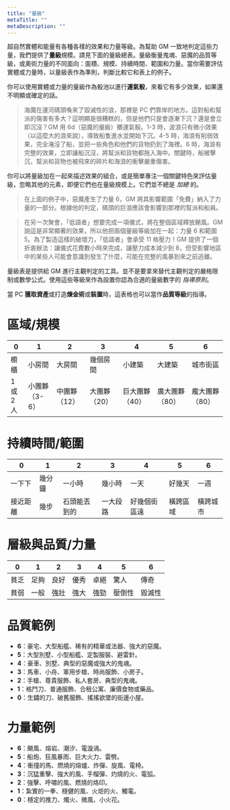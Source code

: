 ```yaml
---
title: "量級"
metaTitle: ""
metaDescription: ""
---
```


超自然實體和能量有各種各樣的效果和力量等級。為幫助 GM 一致地判定這些力量，我們提供了**量級**規模。請見下面的量級總表。量級衡量鬼魂、惡魔的品質等級，或奧術力量的不同面向：面積、規模、持續時間、範圍和力量。當你需要評估實體或力量時，以量級表作為準則，判斷比較它和表上的例子。

你可以使用實體或力量的量級作為骰池以進行**運氣骰**，來看它有多少效果，如果還不明顯或確定的話。

> 海魔在運河碼頭喚來了毀滅性的浪，那裡是 PC 們靠岸的地方。這對船和幫派的傷害有多大？這明顯是很糟糕的，但是他們只是會逐漸下沉？還是會立即沉沒？GM 用 6d（惡魔的量級）擲運氣骰。<span class="game-term">1-3</span> 時，波浪只有微小效果（以這麼大的浪來說），導致船隻進水並開始下沉。<span class="game-term">4-5</span> 時，海浪有削弱效果，完全淹沒了船，並把一些角色和他們的貨物扔到了海裡。<span class="game-term">6</span> 時，海浪有完整的效果，立即讓船沉沒，將幫派和貨物都拖入海中。<span class="game-term">關鍵</span>時，船被擊沉，幫派和貨物也被飛來的碎片和海浪的衝擊嚴重傷害。

你可以將量級加在一起來描述效果的組合，或是簡單專注一個關鍵特色來評估量級，忽略其他的元素，即便它們也在量級規模上。它們並不總是 _加總_ 的。

> 在上面的例子中，惡魔產生了力量 6，GM 將其影響範圍「免費」納入了力量的一部分。根據他的判定，碼頭的巨浪應該會影響到那裡的幫派和船員。

> 在另一次聚會，「低語者」想要完成一項儀式，將在整個區域釋放颶風。GM 說這是非常顯著的效果，所以他把兩個量級等級加在一起：力量 6 和範圍 5。為了製造這樣的破壞力，「低語者」會承受 11 格壓力！GM 提供了一個折衷辦法：讓儀式花費數小時來完成，讓壓力成本減少到 8，但受影響地區中的某些人可能會意識到發生了什麼，可能在完整的風暴到來之前逃離。

量級表是提供給 GM 進行主觀判定的工具。並不是要拿來替代主觀判定的嚴格限制或數學公式。使用這些等級來作為設置你認為合適的量級數字的 _指導原則_。

當 PC **獲取資產**或打造**煉金術**或**裝置**時，這表格也可以當作**品質等級**的指導。

# 區域/規模

| 0 | 1 | 2 | 3 | 4 | 5 | 6 |
|---|---|---|---|---|---|---|
|櫥櫃|小房間|大房間|幾個房間|小建築|大建築|城市街區|
|1 或 2 人|小團夥（3-6）|中團夥（12）|大團夥（20）|巨大團夥（40）|廣大團夥（80）|龐大團夥（80）|

# 持續時間/範圍

| 0 | 1 | 2 | 3 | 4 | 5 | 6 |
|---|---|---|---|---|---|---|
|一下下|幾分鐘|一小時|幾小時|一天|好幾天|一週|
|接近距離|幾步|石頭能丟到的|一大段路|好幾個街區遠|橫跨區域|橫跨城市|

# 層級與品質/力量

| 0 | 1 | 2 | 3 | 4 | 5 | 6 |
|---|---|---|---|---|---|---|
|貧乏|足夠|良好|優秀|卓絕|驚人|傳奇|
|貧弱|一般|強壯|強大|強勁|壓倒性|毀滅性|

# 品質範例

* **6**：豪宅、大型船艦、稀有的精華或法器、強大的惡魔。
* **5**：大型別墅、小型船艦、定製服裝、避雷針。
* **4**：豪車、別墅、典型的惡魔或強大的鬼魂。
* **3**：馬車、小舟、軍用步槍、時尚服飾、小房子。
* **2**：手槍、尊貴服飾、私人套房、典型的鬼魂。
* **1**：格鬥刀、普通服飾、合租公寓、廉價食物或藥品。
* **0**：生鏽的刀、破舊服飾、搖搖欲墜的街邊小屋。

# 力量範例

* **6**：颶風、熔岩、潮汐、電漩渦。
* **5**：船炮、狂風暴雨、巨大火力、雷劈。
* **4**：衝撞的馬、燃燒的熔爐、炸彈、旋風、電椅。
* **3**：沉猛重擊、強大的風、手榴彈、灼燒的火、電弧。
* **2**：強擊、呼嘯的風、燃燒的烙印。
* **1**：紮實的一拳、穩健的風、火炬的火、觸電。
* **0**：穩定的推力、燭火、微風、小火花。